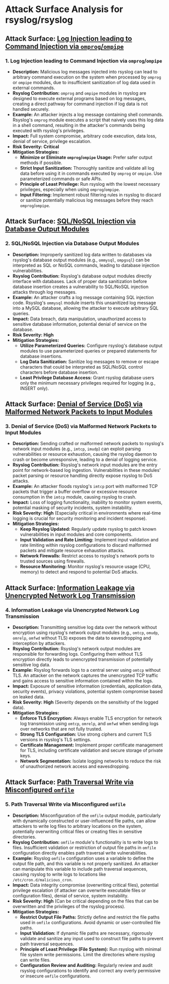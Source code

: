 # Attack Surface Analysis for rsyslog/rsyslog

## Attack Surface: [Log Injection leading to Command Injection via `omprog`/`ompipe`](./attack_surfaces/log_injection_leading_to_command_injection_via__omprog__ompipe_.md)

### 1. Log Injection leading to Command Injection via `omprog`/`ompipe`

*   **Description:** Malicious log messages injected into rsyslog can lead to arbitrary command execution on the system when processed by `omprog` or `ompipe` modules, due to insufficient sanitization of log data used in external commands.
*   **Rsyslog Contribution:** `omprog` and `ompipe` modules in rsyslog are designed to execute external programs based on log messages, creating a direct pathway for command injection if log data is not handled securely.
*   **Example:** An attacker injects a log message containing shell commands. Rsyslog's `omprog` module executes a script that naively uses this log data in a shell command, resulting in the attacker's commands being executed with rsyslog's privileges.
*   **Impact:** Full system compromise, arbitrary code execution, data loss, denial of service, privilege escalation.
*   **Risk Severity:** **Critical**
*   **Mitigation Strategies:**
    *   **Minimize or Eliminate `omprog`/`ompipe` Usage:**  Prefer safer output methods if possible.
    *   **Strict Input Sanitization:**  Thoroughly sanitize and validate all log data before using it in commands executed by `omprog` or `ompipe`. Use parameterized commands or safe APIs.
    *   **Principle of Least Privilege:** Run rsyslog with the lowest necessary privileges, especially when using `omprog`/`ompipe`.
    *   **Input Filtering:** Implement robust filtering rules in rsyslog to discard or sanitize potentially malicious log messages before they reach `omprog`/`ompipe`.

## Attack Surface: [SQL/NoSQL Injection via Database Output Modules](./attack_surfaces/sqlnosql_injection_via_database_output_modules.md)

### 2. SQL/NoSQL Injection via Database Output Modules

*   **Description:**  Improperly sanitized log data written to databases via rsyslog's database output modules (e.g., `ommysql`, `ompgsql`) can be interpreted as SQL or NoSQL commands, leading to database injection vulnerabilities.
*   **Rsyslog Contribution:** Rsyslog's database output modules directly interface with databases. Lack of proper data sanitization before database insertion creates a vulnerability to SQL/NoSQL injection attacks through log messages.
*   **Example:** An attacker crafts a log message containing SQL injection code. Rsyslog's `ommysql` module inserts this unsanitized log message into a MySQL database, allowing the attacker to execute arbitrary SQL queries.
*   **Impact:** Data breach, data manipulation, unauthorized access to sensitive database information, potential denial of service on the database.
*   **Risk Severity:** **High**
*   **Mitigation Strategies:**
    *   **Utilize Parameterized Queries:** Configure rsyslog's database output modules to use parameterized queries or prepared statements for database insertions.
    *   **Log Data Sanitization:** Sanitize log messages to remove or escape characters that could be interpreted as SQL/NoSQL control characters before database insertion.
    *   **Least Privilege Database Access:** Grant rsyslog database users only the minimum necessary privileges required for logging (e.g., INSERT only).

## Attack Surface: [Denial of Service (DoS) via Malformed Network Packets to Input Modules](./attack_surfaces/denial_of_service__dos__via_malformed_network_packets_to_input_modules.md)

### 3. Denial of Service (DoS) via Malformed Network Packets to Input Modules

*   **Description:** Sending crafted or malformed network packets to rsyslog's network input modules (e.g., `imtcp`, `imudp`) can exploit parsing vulnerabilities or resource exhaustion, causing the rsyslog daemon to crash or become unresponsive, leading to a denial of logging service.
*   **Rsyslog Contribution:** Rsyslog's network input modules are the entry point for network-based log ingestion. Vulnerabilities in these modules' packet parsing or resource handling directly expose rsyslog to DoS attacks.
*   **Example:** An attacker floods rsyslog's `imtcp` port with malformed TCP packets that trigger a buffer overflow or excessive resource consumption in the `imtcp` module, causing rsyslog to crash.
*   **Impact:** Loss of logging functionality, inability to monitor system events, potential masking of security incidents, system instability.
*   **Risk Severity:** **High** (Especially critical in environments where real-time logging is crucial for security monitoring and incident response).
*   **Mitigation Strategies:**
    *   **Keep Rsyslog Updated:** Regularly update rsyslog to patch known vulnerabilities in input modules and core components.
    *   **Input Validation and Rate Limiting:** Implement input validation and rate limiting within rsyslog configurations to discard malformed packets and mitigate resource exhaustion attacks.
    *   **Network Firewalls:** Restrict access to rsyslog's network ports to trusted sources using firewalls.
    *   **Resource Monitoring:** Monitor rsyslog's resource usage (CPU, memory) to detect and respond to potential DoS attacks.

## Attack Surface: [Information Leakage via Unencrypted Network Log Transmission](./attack_surfaces/information_leakage_via_unencrypted_network_log_transmission.md)

### 4. Information Leakage via Unencrypted Network Log Transmission

*   **Description:** Transmitting sensitive log data over the network without encryption using rsyslog's network output modules (e.g., `omtcp`, `omudp`, `omrelp`, `omfwd` without TLS) exposes the data to eavesdropping and interception by attackers.
*   **Rsyslog Contribution:** Rsyslog's network output modules are responsible for forwarding logs. Configuring them without TLS encryption directly leads to unencrypted transmission of potentially sensitive log data.
*   **Example:** Rsyslog forwards logs to a central server using `omtcp` without TLS. An attacker on the network captures the unencrypted TCP traffic and gains access to sensitive information contained within the logs.
*   **Impact:** Exposure of sensitive information (credentials, application data, security events), privacy violations, potential system compromise based on leaked data.
*   **Risk Severity:** **High** (Severity depends on the sensitivity of the logged data).
*   **Mitigation Strategies:**
    *   **Enforce TLS Encryption:** Always enable TLS encryption for network log transmission using `omtcp`, `omrelp`, and `omfwd` when sending logs over networks that are not fully trusted.
    *   **Strong TLS Configuration:** Use strong ciphers and current TLS versions in rsyslog's TLS settings.
    *   **Certificate Management:** Implement proper certificate management for TLS, including certificate validation and secure storage of private keys.
    *   **Network Segmentation:** Isolate logging networks to reduce the risk of unauthorized network access and eavesdropping.

## Attack Surface: [Path Traversal Write via Misconfigured `omfile`](./attack_surfaces/path_traversal_write_via_misconfigured__omfile_.md)

### 5. Path Traversal Write via Misconfigured `omfile`

*   **Description:** Misconfiguration of the `omfile` output module, particularly with dynamically constructed or user-influenced file paths, can allow attackers to write log files to arbitrary locations on the system, potentially overwriting critical files or creating files in sensitive directories.
*   **Rsyslog Contribution:** `omfile` module's functionality is to write logs to files.  Insufficient validation or restriction of output file paths in `omfile` configuration directly enables path traversal write vulnerabilities.
*   **Example:** Rsyslog `omfile` configuration uses a variable to define the output file path, and this variable is not properly sanitized. An attacker can manipulate this variable to include path traversal sequences, causing rsyslog to write logs to locations like `/etc/cron.d/malicious_cron`.
*   **Impact:** Data integrity compromise (overwriting critical files), potential privilege escalation (if attacker can overwrite executable files or configuration files), denial of service, system instability.
*   **Risk Severity:** **High** (Can be critical depending on the files that can be overwritten and the privileges of the rsyslog process).
*   **Mitigation Strategies:**
    *   **Restrict Output File Paths:**  Strictly define and restrict the file paths used in `omfile` configurations. Avoid dynamic or user-controlled file paths.
    *   **Input Validation:** If dynamic file paths are necessary, rigorously validate and sanitize any input used to construct file paths to prevent path traversal sequences.
    *   **Principle of Least Privilege (File System):** Run rsyslog with minimal file system write permissions. Limit the directories where rsyslog can write files.
    *   **Configuration Review and Auditing:** Regularly review and audit rsyslog configurations to identify and correct any overly permissive or insecure `omfile` configurations.

